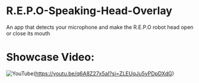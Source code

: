 # R.E.P.O-Speaking-Head-Overlay
An app that detects your microphone and make the R.E.P.O robot head open or close its mouth

# Showcase Video:

![YouTube](https://i.ytimg.com/vi/q6A8Z27x5aI/hqdefault.jpg)(https://youtu.be/q6A8Z27x5aI?si=ZLEUqJu5vPDpDXdG)